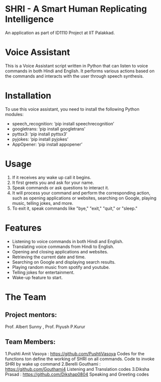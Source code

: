 # SHRI - A Smart Human Replicating Intelligence
An application as part of ID1110  Project at IIT Palakkad.
# Voice Assistant

This  is a Voice Assistant script written in Python that can listen to voice commands in both Hindi and English. It performs various actions based on the commands and interacts with the user through speech synthesis.

# Installation

To use this voice assistant, you need to install the following Python modules:

- speech_recognition: ‘pip install speechrecognition’
- googletrans: ‘pip install googletrans’
- pyttsx3: ‘pip install pyttsx3’
- pyjokes: ‘pip install pyjokes’
- AppOpener: ‘pip install appopener’

# Usage

1. If it receives any wake up call it begins.
2. It first greets you and ask for your name.
3. Speak commands or ask questions to interact it.
4. It will process your command and perform the corresponding action, such as opening applications or websites, searching on Google, playing music, telling jokes, and more.
5. To exit it, speak commands like "bye," "exit," "quit," or "sleep."

# Features

- Listening to voice commands in both Hindi and English.
- Translating voice commands from Hindi to English.
- Opening and closing applications and websites.
- Retrieving the current date and time.
- Searching on Google and displaying search results.
- Playing random music from spotify and youtube.
- Telling jokes for entertainment.
- Wake-up feature to start.


# The Team
## Project mentors:
Prof. Albert Sunny , Prof. Piyush P.Kurur

## Team Members:
1.Pushti Amit Vasoya : https://github.com/PushtiVasoya
			Codes for the functions ton define the working of SHRI on all commands.
			Code to invoke SHRI by wake up command
2.Berelli Gouthami : https://github.com/Gouthami4
			Listening and Translation codes
3.Diksha Prasad : https://github.com/Dikshap0804
			Speaking and Greeting codes



